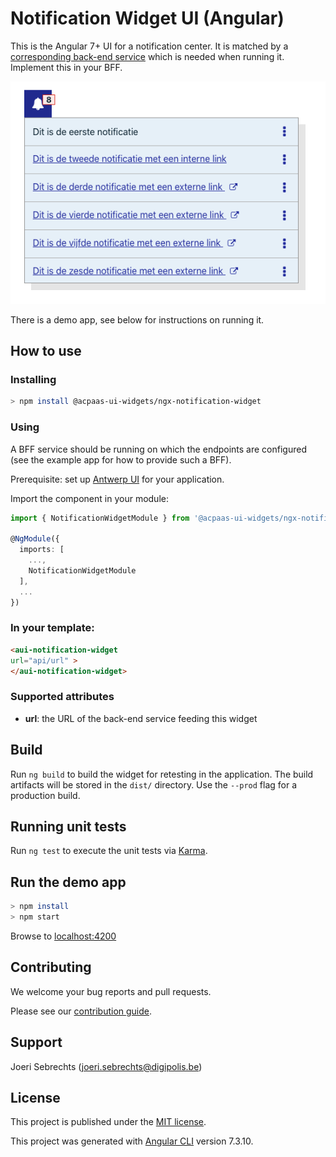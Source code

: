 # Notification Widget UI (Angular)

This is the Angular 7+ UI for a notification center. It is matched by a [corresponding back-end service](https://github.com/digipolisantwerp/notification_service_nodejs) which is needed when running it. Implement this in your BFF.

![screenshot](Screenshot.png)

There is a demo app, see below for instructions on running it.

## How to use

### Installing

```sh
> npm install @acpaas-ui-widgets/ngx-notification-widget
```

### Using

A BFF service should be running on which the endpoints are configured (see the example app for how to provide such a BFF).

Prerequisite: set up [Antwerp UI](https://github.com/digipolisantwerp/antwerp-ui_angular/) for your application.

Import the component in your module:

```ts
import { NotificationWidgetModule } from '@acpaas-ui-widgets/ngx-notification-widget';

@NgModule({
  imports: [
    ...,
    NotificationWidgetModule
  ],
  ...
})
```

### In your template:

```html
<aui-notification-widget
url="api/url" >
</aui-notification-widget>
```


### Supported attributes

- **url**: the URL of the back-end service feeding this widget


## Build

Run `ng build` to build the widget for retesting in the application. The build artifacts will be stored in the `dist/` directory. Use the `--prod` flag for a production build.

## Running unit tests

Run `ng test` to execute the unit tests via [Karma](https://karma-runner.github.io).
## Run the demo app

```sh
> npm install
> npm start
```

Browse to [localhost:4200](http://localhost:4200)

## Contributing

We welcome your bug reports and pull requests.

Please see our [contribution guide](CONTRIBUTING.md).

## Support

Joeri Sebrechts (<joeri.sebrechts@digipolis.be>)

## License

This project is published under the [MIT license](LICENSE.md).

This project was generated with [Angular CLI](https://github.com/angular/angular-cli) version 7.3.10.
